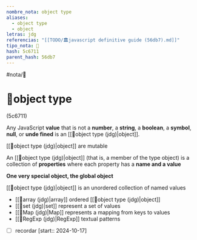 ```yaml
---
nombre_nota: object type
aliases:
  - object type
  - object
letras: jdg
referencias: "[[TODO/🏛️javascript definitive guide (56db7).md]]"
tipo_nota: 📑
hash: 5c6711
parent_hash: 56db7
---
```


#nota/📑

# 📑object type
<div class="hash">(5c6711)</div>


Any JavaScript __value__ that is not a __number__, a __string__, a __boolean__, a __symbol__, __null__, or __unde fined__ is an [[📑object type (jdg)|object]].

[[📑object type (jdg)|object]] are mutable

An [[📑object type (jdg)|object]] (that is, a member of the type object) is a collection of __properties__ where each property has a __name and a value__

 __One very special object, the global object__

[[📑object type (jdg)|object]] is an unordered collection of named values
- [[📑array (jdg)|array]]  ordered [[📑object type (jdg)|object]]
- [[📑set (jdg)|set]] represent a set of values
- [[📑Map (jdg)|Map]]  represents a mapping from keys to values
- [[📑RegExp (jdg)|RegExp]]  textual patterns

- [ ] recordar  [start:: 2024-10-17]
